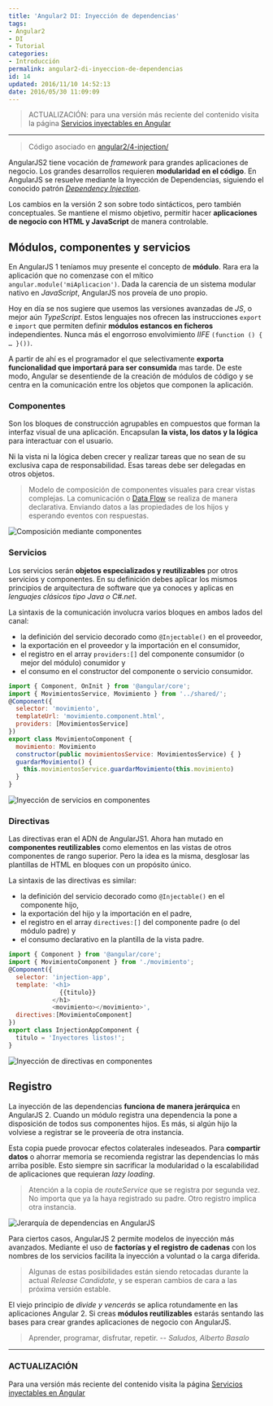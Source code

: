 ```yaml
---
title: 'Angular2 DI: Inyección de dependencias'
tags:  
- Angular2
- DI
- Tutorial
categories:
- Introducción 
permalink: angular2-di-inyeccion-de-dependencias
id: 14
updated: 2016/11/10 14:52:13
date: 2016/05/30 11:09:09
---
```


> ACTUALIZACIÓN: para una versión más reciente del contenido visita la página [Servicios inyectables en Angular](../servicios-inyectables-en-Angular/)

---

>Código asociado en [angular2/4-injection/](https://github.com/AcademiaBinaria/angular2/tree/master/4-injection)

AngularJS2 tiene vocación de *framework* para grandes aplicaciones de negocio. Los grandes desarrollos requieren **modularidad en el código**. En AngularJS se resuelve mediante la Inyección de Dependencias, siguiendo el conocido patrón *[Dependency Injection](https://es.wikipedia.org/wiki/Inyecci%C3%B3n_de_dependencias)*. 

Los cambios en la versión 2 son sobre todo sintácticos, pero también conceptuales. Se mantiene el mismo objetivo, permitir hacer **aplicaciones de negocio con HTML y JavaScript** de manera controlable.

<!-- more -->

## Módulos, componentes y servicios
En AngularJS 1 teníamos muy presente el concepto de **módulo**. Rara era la aplicación que no comenzase con el mítico `angular.module('miAplicacion')`. Dada la carencia de un sistema modular nativo en *JavaScript*, AngularJS nos proveía de uno propio. 

Hoy en día se nos sugiere que usemos las versiones avanzadas de *JS*, o mejor aún *TypeScript*. Estos lenguajes nos ofrecen las instrucciones `export` e `import` que permiten definir **módulos estancos en ficheros** independientes. Nunca más el engorroso envolvimiento *IIFE* `(function () { … }())`.

A partir de ahí es el programador el que selectivamente **exporta funcionalidad que importará para ser consumida** mas tarde. De este modo, Angular se desentiende de la creación de módulos de código y se centra en la comunicación entre los objetos que componen la aplicación.


### Componentes
Son los bloques de construcción agrupables en compuestos que forman la interfaz visual de una aplicación. Encapsulan **la vista, los datos y la lógica** para interactuar con el usuario. 

Ni la vista ni la lógica deben crecer y realizar tareas que no sean de su exclusiva capa de responsabilidad. Esas tareas debe ser delegadas en otros objetos. 

> Modelo de composición de componentes visuales para crear vistas complejas. La comunicación o [Data Flow](../databinding-el-flujo-de-datos-de-angular2/) se realiza de manera declarativa. Enviando datos a las propiedades de los hijos y esperando eventos con respuestas.

![Composición mediante componentes](/images/ng2-Component-DataFlow.jpg)

### Servicios
Los servicios serán **objetos especializados y reutilizables** por otros servicios y componentes. En su definición debes aplicar los mismos principios de arquitectura de software que ya conoces y aplicas en *lenguajes clásicos tipo Java o C#.net*.

La sintaxis de la comunicación involucra varios bloques en ambos lados del canal: 

- la definición del servicio decorado como `@Injectable()` en el proveedor, 
- la exportación en el proveedor y la importación en el consumidor, 
- el registro en el array `providers:[]` del componente consumidor (o mejor del módulo) conumidor y 
- el consumo en el constructor del componente o servicio consumidor.

```javascript
import { Component, OnInit } from '@angular/core';
import { MovimientosService, Movimiento } from '../shared/';
@Component({
  selector: 'movimiento',
  templateUrl: 'movimiento.component.html',
  providers: [MovimientosService] 
})
export class MovimientoComponent {
  movimiento: Movimiento
  constructor(public movimientosService: MovimientosService) { }
  guardarMovimiento() {
    this.movimientosService.guardarMovimiento(this.movimiento)
  }
}
```

![Inyección de servicios en componentes ](/images/ng2-DI-component-service.jpg)

### Directivas
Las directivas eran el ADN de AngularJS1. Ahora han mutado en **componentes reutilizables** como elementos en las vistas de otros componentes de rango superior. Pero la idea es la misma, desglosar las plantillas de HTML en bloques con un propósito único. 

La sintaxis de las directivas es similar: 

- la definición del servicio decorado como `@Injectable()` en el componente hijo, 
- la exportación del hijo y la importación en el padre, 
- el registro en el array `directives:[]` del componente padre (o del módulo padre) y 
- el consumo declarativo en la plantilla de la vista padre.

```javascript
import { Component } from '@angular/core';
import { MovimientoComponent } from './movimiento';
@Component({
  selector: 'injection-app',
  template: '<h1>
              {{titulo}}
            </h1>
            <movimiento></movimiento>',
  directives:[MovimientoComponent]
})
export class InjectionAppComponent {
  titulo = 'Inyectores listos!';
}
```
![Inyección de directivas en componentes](/images/ng2-DI-component-directive.jpg)

## Registro

La inyección de las dependencias **funciona de manera jerárquica** en AngularJS 2. Cuando un módulo registra una dependencia la pone a disposición de todos sus componentes hijos. Es más, si algún hijo la volviese a registrar se le proveería de otra instancia. 

Esta copia puede provocar efectos colaterales indeseados. Para **compartir datos** o ahorrar memoria se recomienda registrar las dependencias lo más arriba posible. Esto siempre sin sacrificar la modularidad o la escalabilidad de aplicaciones que requieran *lazy loading*.

> Atención a la copia de *routeService* que se registra por segunda vez. No importa que ya la haya registrado su padre. Otro registro implica otra instancia.

![Jerarquía de dependencias en AngularJS](/images/ng2-Arbol-de-dependencias.jpg)

Para ciertos casos, AngularJS 2 permite modelos de inyección más avanzados. Mediante el uso de **factorías y el registro de cadenas** con los nombres de los servicios facilita la inyección a voluntad o la carga diferida.

>Algunas de estas posibilidades están siendo retocadas durante la actual *Release Candidate*, y se esperan cambios de cara a las próxima versión estable.

El viejo principio de *divide y vencerás* se aplica rotundamente en las aplicaciones Angular 2. Si creas **módulos reutilizables** estarás sentando las bases para crear grandes aplicaciones de negocio con AngularJS.

> Aprender, programar, disfrutar, repetir.
> -- <cite>Saludos, Alberto Basalo</cite>

---

### ACTUALIZACIÓN

Para una versión más reciente del contenido visita la página [Servicios inyectables en Angular](../servicios-inyectables-en-Angular/)